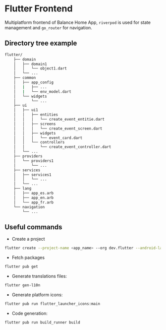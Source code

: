 # Flutter Frontend

Multiplatform frontend of Balance Home App, ```riverpod``` is used for state management and ```go_router``` for navigation.

## Directory tree example

~~~bash
flutter/
    ├── domain
    │   ├── domain1
    │   │   └── object1.dart
    │   └── ...
    ├── common
    │   ├── app_config
    │   |   ├── ...
    │   |   └── env_model.dart
    │   └── widgets
    │       └── ...
    ├── ui
    │   ├── ui1
    │   │   ├── entities
    │   │   │   └── create_event_entitie.dart
    │   │   ├── screens
    │   │   │   └── create_event_screen.dart
    │   │   ├── widgets
    │   │   │   └── event_card.dart
    │   │   └── controllers
    │   │       └── create_event_controller.dart
    │   └── ...
    ├── providers
    │   └── providers1
    │       └── ...
    ├── services
    │   ├── services1
    │   │   └── ...
    │   └── ...
    ├── lang
    │   ├── app_es.arb
    │   ├── app_en.arb
    │   └── app_fr.arb
    └── navigation
        └── ...
~~~

## Useful commands

* Create a project

~~~bash
flutter create --project-name <app_name> --org dev.flutter --android-language java --ios-language objc <dir_name>
~~~

* Fetch packages

~~~bash
flutter pub get
~~~

* Generate translations files:

~~~bash
flutter gen-l10n
~~~

* Generate platform icons:

~~~bash
flutter pub run flutter_launcher_icons:main
~~~

* Code generation:

~~~bash
flutter pub run build_runner build
~~~
